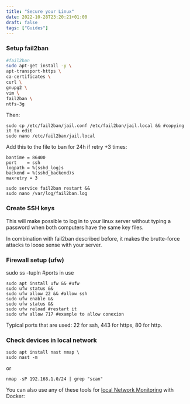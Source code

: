 ```yaml
---
title: "Secure your Linux"
date: 2022-10-28T23:20:21+01:00
draft: false
tags: ["Guides"]
---
```




### Setup fail2ban

```sh
#fail2ban
sudo apt-get install -y \
apt-transport-https \
ca-certificates \
curl \
gnupg2 \
vim \
fail2ban \
ntfs-3g
```

Then:


```
sudo cp /etc/fail2ban/jail.conf /etc/fail2ban/jail.local && #copying it to edit
sudo nano /etc/fail2ban/jail.local
```

Add this to the file to ban for 24h if retry +3 times:


```
bantime = 86400
port    = ssh
logpath = %(sshd_log)s
backend = %(sshd_backend)s
maxretry = 3
```

```
sudo service fail2ban restart &&
sudo nano /var/log/fail2ban.log
```

### Create SSH keys

This will make possible to log in to your linux server without typing a password when both computers have the same key files.

In combination with fail2ban described before, it makes the brutte-force attacks to loose sense with your server.

### Firewall setup (ufw)

sudo ss -tupln #ports in use


```
sudo apt install ufw && #ufw
sudo ufw status &&
sudo ufw allow 22 && #allow ssh
sudo ufw enable &&
sudo ufw status &&
sudo ufw reload #restart it
sudo ufw allow 717 #example to allow conexion
```

Typical ports that are used: 22 for ssh, 443 for https, 80 for http.

### Check devices in local network

```
sudo apt install nast nmap \
sudo nast -m
```

or


```
nmap -sP 192.168.1.0/24 | grep "scan"
```

You can also use any of these tools for [local Network Monitoring](https://jalcocert.github.io/RPi/posts/selfh-internet-better/#pi-alert) with Docker: 